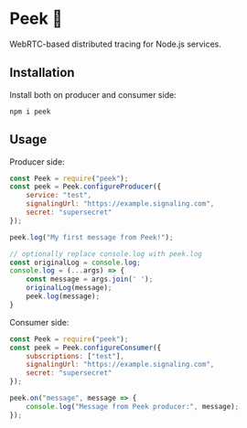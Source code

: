 # Peek 👀

WebRTC-based distributed tracing for Node.js services.

## Installation

Install both on producer and consumer side:

```
npm i peek
```

## Usage

Producer side:

```js
const Peek = require("peek");
const peek = Peek.configureProducer({
    service: "test",
    signalingUrl: "https://example.signaling.com",
    secret: "supersecret"
});

peek.log("My first message from Peek!");

// optionally replace console.log with peek.log
const originalLog = console.log;
console.log = (...args) => {
    const message = args.join(' ');
    originalLog(message);
    peek.log(message);
}
```

Consumer side:

```js
const Peek = require("peek");
const peek = Peek.configureConsumer({
    subscriptions: ["test"],
    signalingUrl: "https://example.signaling.com",
    secret: "supersecret"
});

peek.on("message", message => {
    console.log("Message from Peek producer:", message);
});
```